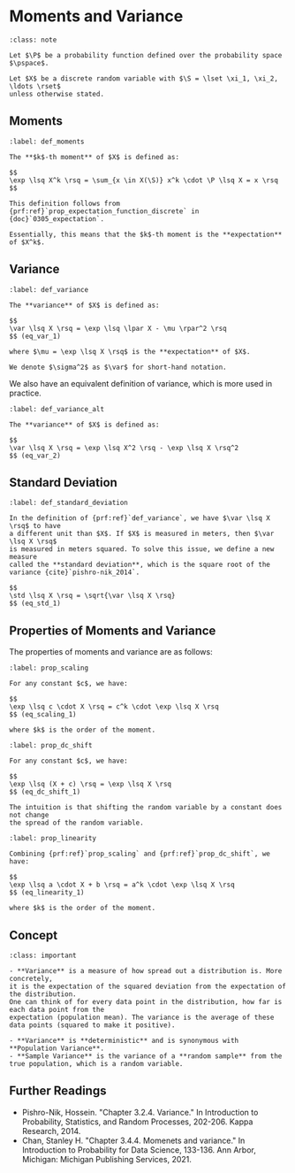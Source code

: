 # Moments and Variance

```{admonition} Notation
:class: note

Let $\P$ be a probability function defined over the probability space $\pspace$.

Let $X$ be a discrete random variable with $\S = \lset \xi_1, \xi_2, \ldots \rset$
unless otherwise stated.
```

## Moments

```{prf:definition} Moments
:label: def_moments

The **$k$-th moment** of $X$ is defined as:

$$
\exp \lsq X^k \rsq = \sum_{x \in X(\S)} x^k \cdot \P \lsq X = x \rsq
$$

This definition follows from {prf:ref}`prop_expectation_function_discrete` in {doc}`0305_expectation`.

Essentially, this means that the $k$-th moment is the **expectation** of $X^k$.
```

## Variance

```{prf:definition} Variance
:label: def_variance

The **variance** of $X$ is defined as:

$$
\var \lsq X \rsq = \exp \lsq \lpar X - \mu \rpar^2 \rsq
$$ (eq_var_1)

where $\mu = \exp \lsq X \rsq$ is the **expectation** of $X$.

We denote $\sigma^2$ as $\var$ for short-hand notation.
```

We also have an equivalent definition of variance, which is more used in practice.

```{prf:definition} Variance (Alternative)
:label: def_variance_alt

The **variance** of $X$ is defined as:

$$
\var \lsq X \rsq = \exp \lsq X^2 \rsq - \exp \lsq X \rsq^2
$$ (eq_var_2)
```

## Standard Deviation

```{prf:definition} Standard Deviation
:label: def_standard_deviation

In the definition of {prf:ref}`def_variance`, we have $\var \lsq X \rsq$ to have
a different unit than $X$. If $X$ is measured in meters, then $\var \lsq X \rsq$
is measured in meters squared. To solve this issue, we define a new measure
called the **standard deviation**, which is the square root of the variance {cite}`pishro-nik_2014`.

$$
\std \lsq X \rsq = \sqrt{\var \lsq X \rsq}
$$ (eq_std_1)
```

## Properties of Moments and Variance

The properties of moments and variance are as follows:

```{prf:property} Scaling
:label: prop_scaling

For any constant $c$, we have:

$$
\exp \lsq c \cdot X \rsq = c^k \cdot \exp \lsq X \rsq
$$ (eq_scaling_1)

where $k$ is the order of the moment.
```

```{prf:property} DC Shift
:label: prop_dc_shift

For any constant $c$, we have:

$$
\exp \lsq (X + c) \rsq = \exp \lsq X \rsq
$$ (eq_dc_shift_1)

The intuition is that shifting the random variable by a constant does not change
the spread of the random variable.
```

```{prf:property} Linearity
:label: prop_linearity

Combining {prf:ref}`prop_scaling` and {prf:ref}`prop_dc_shift`, we have:

$$
\exp \lsq a \cdot X + b \rsq = a^k \cdot \exp \lsq X \rsq
$$ (eq_linearity_1)

where $k$ is the order of the moment.
```

## Concept

````{admonition} Concept
:class: important

- **Variance** is a measure of how spread out a distribution is. More concretely,
it is the expectation of the squared deviation from the expectation of the distribution.
One can think of for every data point in the distribution, how far is each data point from the
expectation (population mean). The variance is the average of these data points (squared to make it positive).

- **Variance** is **deterministic** and is synonymous with **Population Variance**.
- **Sample Variance** is the variance of a **random sample** from the true population, which is a random variable.
````

## Further Readings

- Pishro-Nik, Hossein. "Chapter 3.2.4. Variance." In Introduction to Probability, Statistics, and Random Processes, 202-206. Kappa Research, 2014. 
- Chan, Stanley H. "Chapter 3.4.4. Momenets and variance." In Introduction to Probability for Data Science, 133-136. Ann Arbor, Michigan: Michigan Publishing Services, 2021. 

